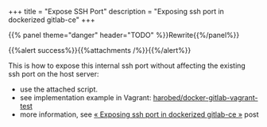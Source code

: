 +++
title = "Expose SSH Port"
description = "Exposing ssh port in dockerized gitlab-ce"
+++

{{% panel theme="danger" header="TODO" %}}Rewrite{{%/panel%}}

{{%alert success%}}{{%attachments  /%}}{{%/alert%}}

This is how to expose this internal ssh port without affecting the existing ssh port on the host server:

* use the attached script.
* see implementation example in Vagrant: [harobed/docker-gitlab-vagrant-test
](https://github.com/harobed/docker-gitlab-vagrant-test)
* more information, see [« Exposing ssh port in dockerized gitlab-ce »](https://blog.xiaket.org/2017/exposing.ssh.port.in.dockerized.gitlab-ce.html) post
